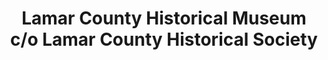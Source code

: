---
layout: repo
title: "Lamar County Historical Museum c/o Lamar County Historical Society"
id: 17214
permalink: repos/17214/
---